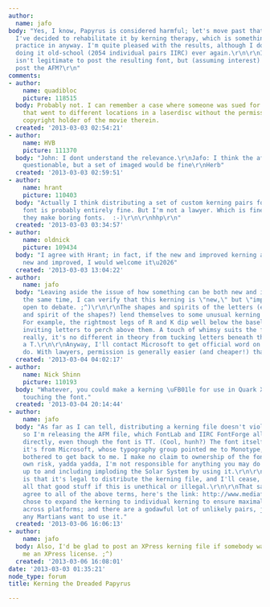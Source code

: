 ```yaml
---
author:
  name: jafo
body: "Yes, I know, Papyrus is considered harmful; let's move past that, shall we?
  I've decided to rehabilitate it by kerning therapy, which is something I needed
  practice in anyway. I'm quite pleased with the results, although I don't plan on
  doing it old-school (2054 individual pairs IIRC) ever again.\r\n\r\nI'm sure it
  isn't legitimate to post the resulting font, but (assuming interest) is it OK to
  post the AFM?\r\n"
comments:
- author:
    name: quadibloc
    picture: 118515
  body: Probably not. I can remember a case where someone was sued for posting a program
    that went to different locations in a laserdisc without the permission of the
    copyright holder of the movie therein.
  created: '2013-03-03 02:54:21'
- author:
    name: HVB
    picture: 111370
  body: "John: I dont understand the relevance.\r\nJafo: I think the afm might be
    questionable, but a set of imaged would be fine\r\nHerb"
  created: '2013-03-03 02:59:51'
- author:
    name: hrant
    picture: 110403
  body: "Actually I think distributing a set of custom kerning pairs for a third-party
    font is probably entirely fine. But I'm not a lawyer. Which is fine by me because
    they make boring fonts.  :-)\r\n\r\nhhp\r\n"
  created: '2013-03-03 03:34:57'
- author:
    name: oldnick
    picture: 109434
  body: "I agree with Hrant; in fact, if the new and improved kerning actually were
    new and improved, I would welcome it\u2026"
  created: '2013-03-03 13:04:22'
- author:
    name: jafo
  body: "Leaving aside the issue of how something can be both new and improved at
    the same time, I can verify that this kerning is \"new,\" but \"improved\" is
    open to debate. ;^)\r\n\r\nThe shapes and spirits of the letters (err, the letter
    and spirit of the shapes?) lend themselves to some unusual kerning possibilities.
    For example, the rightmost legs of R and K dip well below the baseline, whimsically
    inviting letters to perch above them. A touch of whimsy suits the face -- and
    really, it's no different in theory from tucking letters beneath the eaves of
    a T.\r\n\r\nAnyway, I'll contact Microsoft to get official word on what I can
    do. With lawyers, permission is generally easier (and cheaper!) than forgiveness.\r\n"
  created: '2013-03-04 04:02:17'
- author:
    name: Nick Shinn
    picture: 110193
  body: "Whatever, you could make a kerning \uFB01le for use in Quark XPress, without
    touching the font."
  created: '2013-03-04 20:14:44'
- author:
    name: jafo
  body: "As far as I can tell, distributing a kerning file doesn't violate the license,
    so I'm releasing the AFM file, which FontLab and IIRC FontForge allow you to use
    directly, even though the font is TT. (Cool, hunh?) The font itself only says
    it's from Microsoft, whose typography group pointed me to Monotype, who haven't
    bothered to get back to me. I make no claim to ownership of the font, use at your
    own risk, yadda yadda, I'm not responsible for anything you may do with this,
    up to and including imploding the Solar System by using it.\r\n\r\nMy understanding
    is that it's legal to distribute the kerning file, and I'll cease, desist, halt,
    all that good stuff if this is unethical or illegal.\r\n\r\nThat said, if you
    agree to all of the above terms, here's the link: http://www.mediafire.com/download.php?ye26f6zix8uxm8u\r\n\r\nI
    chose to expand the kerning to individual kerning to ensure maximal compatibility
    across platforms; and there are a godawful lot of unlikely pairs, just in case
    any Martians want to use it."
  created: '2013-03-06 16:06:13'
- author:
    name: jafo
  body: Also, I'd be glad to post an XPress kerning file if somebody wants to buy
    me an XPress license. ;^)
  created: '2013-03-06 16:08:01'
date: '2013-03-03 01:35:21'
node_type: forum
title: Kerning the Dreaded Papyrus

---
```

